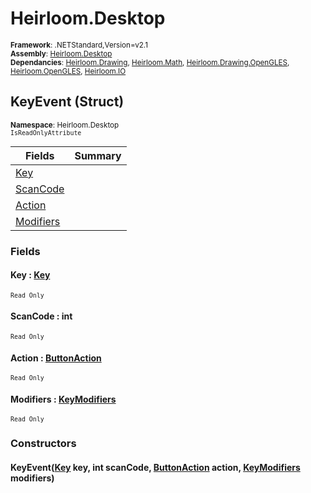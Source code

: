 # Heirloom.Desktop

<small>**Framework**: .NETStandard,Version=v2.1</small>  
<small>**Assembly**: [Heirloom.Desktop](../Heirloom.Desktop/Heirloom.Desktop.md)</small>  
<small>**Dependancies**: [Heirloom.Drawing](../Heirloom.Drawing/Heirloom.Drawing.md), [Heirloom.Math](../Heirloom.Math/Heirloom.Math.md), [Heirloom.Drawing.OpenGLES](../Heirloom.Drawing.OpenGLES/Heirloom.Drawing.OpenGLES.md), [Heirloom.OpenGLES](../Heirloom.OpenGLES/Heirloom.OpenGLES.md), [Heirloom.IO](../Heirloom.IO/Heirloom.IO.md)</small>  

## KeyEvent (Struct)
<small>**Namespace**: Heirloom.Desktop</small>  
<small>`IsReadOnlyAttribute`</small>

| Fields                    | Summary |
|---------------------------|---------|
| [Key](#KEY5F786897)       |         |
| [ScanCode](#SCA8BC750DA)  |         |
| [Action](#ACT811A5B04)    |         |
| [Modifiers](#MODBFF75FD4) |         |

### Fields

#### <a name="KEY5F786897"></a>Key : [Key](Heirloom.Desktop.Key.md)
<small>`Read Only`</small>

#### <a name="SCA8BC750DA"></a>ScanCode : int
<small>`Read Only`</small>

#### <a name="ACT811A5B04"></a>Action : [ButtonAction](Heirloom.Desktop.ButtonAction.md)
<small>`Read Only`</small>

#### <a name="MODBFF75FD4"></a>Modifiers : [KeyModifiers](Heirloom.Desktop.KeyModifiers.md)
<small>`Read Only`</small>

### Constructors

#### KeyEvent([Key](Heirloom.Desktop.Key.md) key, int scanCode, [ButtonAction](Heirloom.Desktop.ButtonAction.md) action, [KeyModifiers](Heirloom.Desktop.KeyModifiers.md) modifiers)


